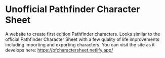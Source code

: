 # Unofficial Pathfinder Character Sheet
A website to create first edition Pathfinder characters. Looks similar to the official Pathfinder Character Sheet with a few quality of life improvements including importing and exporting characters. You can visit the site as it develops here: https://pfcharactersheet.netlify.app/
